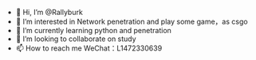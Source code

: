 - 👋 Hi, I’m @Rallyburk
- 👀 I’m interested in Network penetration and play some game，as csgo
- 🌱 I’m currently learning python and penetration
- 💞️ I’m looking to collaborate on study
- 📫 How to reach me  WeChat：L1472330639

<!---
L1472330639/L1472330639 is a ✨ special ✨ repository because its `README.md` (this file) appears on your GitHub profile.
You can click the Preview link to take a look at your changes.
--->

